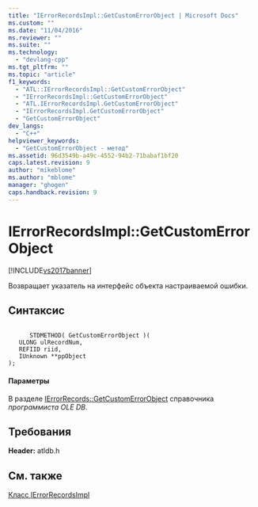 ```yaml
---
title: "IErrorRecordsImpl::GetCustomErrorObject | Microsoft Docs"
ms.custom: ""
ms.date: "11/04/2016"
ms.reviewer: ""
ms.suite: ""
ms.technology: 
  - "devlang-cpp"
ms.tgt_pltfrm: ""
ms.topic: "article"
f1_keywords: 
  - "ATL::IErrorRecordsImpl::GetCustomErrorObject"
  - "IErrorRecordsImpl::GetCustomErrorObject"
  - "ATL.IErrorRecordsImpl.GetCustomErrorObject"
  - "IErrorRecordsImpl.GetCustomErrorObject"
  - "GetCustomErrorObject"
dev_langs: 
  - "C++"
helpviewer_keywords: 
  - "GetCustomErrorObject - метод"
ms.assetid: 96d3549b-a49c-4552-94b2-71babaf1bf20
caps.latest.revision: 9
author: "mikeblome"
ms.author: "mblome"
manager: "ghogen"
caps.handback.revision: 9
---
```

# IErrorRecordsImpl::GetCustomErrorObject
[!INCLUDE[vs2017banner](../../assembler/inline/includes/vs2017banner.md)]

Возвращает указатель на интерфейс объекта настраиваемой ошибки.  
  
## Синтаксис  
  
```  
  
      STDMETHOD( GetCustomErrorObject )(  
   ULONG ulRecordNum,  
   REFIID riid,  
   IUnknown **ppObject   
);  
```  
  
#### Параметры  
 В разделе [IErrorRecords::GetCustomErrorObject](https://msdn.microsoft.com/en-us/library/ms725417.aspx) справочника *программиста OLE DB*.  
  
## Требования  
 **Header:** atldb.h  
  
## См. также  
 [Класс IErrorRecordsImpl](../../data/oledb/ierrorrecordsimpl-class.md)